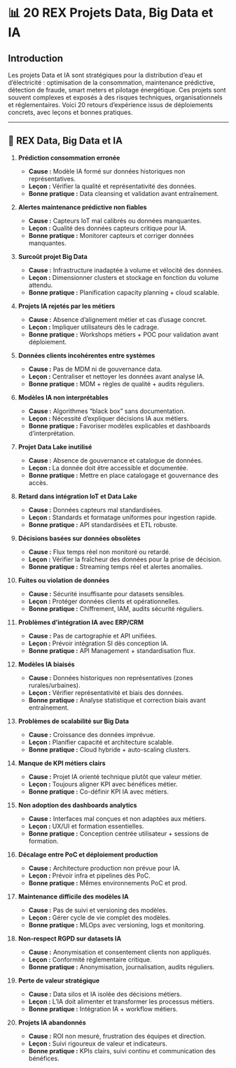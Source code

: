 # 📊 20 REX Projets Data, Big Data et IA

## Introduction

Les projets Data et IA sont stratégiques pour la distribution d’eau et d’électricité : optimisation de la consommation, maintenance prédictive, détection de fraude, smart meters et pilotage énergétique. Ces projets sont souvent complexes et exposés à des risques techniques, organisationnels et réglementaires. Voici 20 retours d’expérience issus de déploiements concrets, avec leçons et bonnes pratiques.

---

## 🔹 REX Data, Big Data et IA

1. **Prédiction consommation erronée**  
   - **Cause :** Modèle IA formé sur données historiques non représentatives.  
   - **Leçon :** Vérifier la qualité et représentativité des données.  
   - **Bonne pratique :** Data cleansing et validation avant entraînement.

2. **Alertes maintenance prédictive non fiables**  
   - **Cause :** Capteurs IoT mal calibrés ou données manquantes.  
   - **Leçon :** Qualité des données capteurs critique pour IA.  
   - **Bonne pratique :** Monitorer capteurs et corriger données manquantes.

3. **Surcoût projet Big Data**  
   - **Cause :** Infrastructure inadaptée à volume et vélocité des données.  
   - **Leçon :** Dimensionner clusters et stockage en fonction du volume attendu.  
   - **Bonne pratique :** Planification capacity planning + cloud scalable.

4. **Projets IA rejetés par les métiers**  
   - **Cause :** Absence d’alignement métier et cas d’usage concret.  
   - **Leçon :** Impliquer utilisateurs dès le cadrage.  
   - **Bonne pratique :** Workshops métiers + POC pour validation avant déploiement.

5. **Données clients incohérentes entre systèmes**  
   - **Cause :** Pas de MDM ni de gouvernance data.  
   - **Leçon :** Centraliser et nettoyer les données avant analyse IA.  
   - **Bonne pratique :** MDM + règles de qualité + audits réguliers.

6. **Modèles IA non interprétables**  
   - **Cause :** Algorithmes “black box” sans documentation.  
   - **Leçon :** Nécessité d’expliquer décisions IA aux métiers.  
   - **Bonne pratique :** Favoriser modèles explicables et dashboards d’interprétation.

7. **Projet Data Lake inutilisé**  
   - **Cause :** Absence de gouvernance et catalogue de données.  
   - **Leçon :** La donnée doit être accessible et documentée.  
   - **Bonne pratique :** Mettre en place catalogage et gouvernance des accès.

8. **Retard dans intégration IoT et Data Lake**  
   - **Cause :** Données capteurs mal standardisées.  
   - **Leçon :** Standards et formatage uniformes pour ingestion rapide.  
   - **Bonne pratique :** API standardisées et ETL robuste.

9. **Décisions basées sur données obsolètes**  
   - **Cause :** Flux temps réel non monitoré ou retardé.  
   - **Leçon :** Vérifier la fraîcheur des données pour la prise de décision.  
   - **Bonne pratique :** Streaming temps réel et alertes anomalies.

10. **Fuites ou violation de données**  
    - **Cause :** Sécurité insuffisante pour datasets sensibles.  
    - **Leçon :** Protéger données clients et opérationnelles.  
    - **Bonne pratique :** Chiffrement, IAM, audits sécurité réguliers.

11. **Problèmes d’intégration IA avec ERP/CRM**  
    - **Cause :** Pas de cartographie et API unifiées.  
    - **Leçon :** Prévoir intégration SI dès conception IA.  
    - **Bonne pratique :** API Management + standardisation flux.

12. **Modèles IA biaisés**  
    - **Cause :** Données historiques non représentatives (zones rurales/urbaines).  
    - **Leçon :** Vérifier représentativité et biais des données.  
    - **Bonne pratique :** Analyse statistique et correction biais avant entraînement.

13. **Problèmes de scalabilité sur Big Data**  
    - **Cause :** Croissance des données imprévue.  
    - **Leçon :** Planifier capacité et architecture scalable.  
    - **Bonne pratique :** Cloud hybride + auto-scaling clusters.

14. **Manque de KPI métiers clairs**  
    - **Cause :** Projet IA orienté technique plutôt que valeur métier.  
    - **Leçon :** Toujours aligner KPI avec bénéfices métier.  
    - **Bonne pratique :** Co-définir KPI IA avec métiers.

15. **Non adoption des dashboards analytics**  
    - **Cause :** Interfaces mal conçues et non adaptées aux métiers.  
    - **Leçon :** UX/UI et formation essentielles.  
    - **Bonne pratique :** Conception centrée utilisateur + sessions de formation.

16. **Décalage entre PoC et déploiement production**  
    - **Cause :** Architecture production non prévue pour IA.  
    - **Leçon :** Prévoir infra et pipelines dès PoC.  
    - **Bonne pratique :** Mêmes environnements PoC et prod.

17. **Maintenance difficile des modèles IA**  
    - **Cause :** Pas de suivi et versioning des modèles.  
    - **Leçon :** Gérer cycle de vie complet des modèles.  
    - **Bonne pratique :** MLOps avec versioning, logs et monitoring.

18. **Non-respect RGPD sur datasets IA**  
    - **Cause :** Anonymisation et consentement clients non appliqués.  
    - **Leçon :** Conformité réglementaire critique.  
    - **Bonne pratique :** Anonymisation, journalisation, audits réguliers.

19. **Perte de valeur stratégique**  
    - **Cause :** Data silos et IA isolée des décisions métiers.  
    - **Leçon :** L’IA doit alimenter et transformer les processus métiers.  
    - **Bonne pratique :** Intégration IA + workflow métiers.

20. **Projets IA abandonnés**  
    - **Cause :** ROI non mesuré, frustration des équipes et direction.  
    - **Leçon :** Suivi rigoureux de valeur et indicateurs.  
    - **Bonne pratique :** KPIs clairs, suivi continu et communication des bénéfices.
